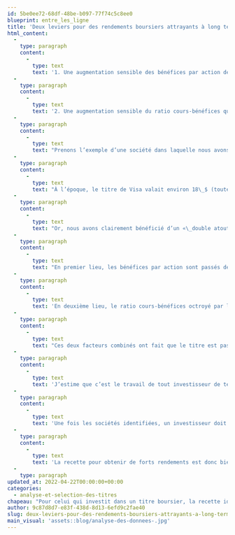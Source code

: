 ```yaml
---
id: 5be0ee72-68df-48be-b097-77f74c5c8ee0
blueprint: entre_les_ligne
title: 'Deux leviers pour des rendements boursiers attrayants à long terme'
html_content:
  -
    type: paragraph
    content:
      -
        type: text
        text: '1. Une augmentation sensible des bénéfices par action de la société;'
  -
    type: paragraph
    content:
      -
        type: text
        text: '2. Une augmentation sensible du ratio cours-bénéfices que les investisseurs seront prêts à payer pour le titre de cette société.'
  -
    type: paragraph
    content:
      -
        type: text
        text: "Prenons l’exemple d’une société dans laquelle nous avons investi il y a maintenant 11 ans et qui nous a procuré depuis ce temps d’excellents rendements boursiers \_: Visa."
  -
    type: paragraph
    content:
      -
        type: text
        text: "À l’époque, le titre de Visa valait environ 18\_$ (toutes les données qui suivent sont ajustées pour un fractionnement subséquent 4-pour-1) et il était évalué à près de 15 fois les bénéfices prévus. Il s’agissait d’un ratio d’évaluation relativement bas par rapport à son évaluation historique, en raison de craintes que le gouvernement américain pourrait décider de réglementer les transactions de débit, réduisant ainsi significativement la rentabilité de ces transactions pour Visa (et Mastercard)."
  -
    type: paragraph
    content:
      -
        type: text
        text: "Or, nous avons clairement bénéficié d’un «\_double atout\_» avec Visa."
  -
    type: paragraph
    content:
      -
        type: text
        text: "En premier lieu, les bénéfices par action sont passés de 0,99\_$ en 2010 (l’exercice de Visa se termine en septembre) à 5,86\_$ en 2021. Il s’agit d’un taux de croissance annuel composé de 17,6\_%."
  -
    type: paragraph
    content:
      -
        type: text
        text: 'En deuxième lieu, le ratio cours-bénéfices octroyé par les investisseurs au titre de Visa est passé de près de 15,0 en 2011 à environ 31,0 fois les bénéfices actuellement prévus pour 2022.'
  -
    type: paragraph
    content:
      -
        type: text
        text: "Ces deux facteurs combinés ont fait que le titre est passé de près de 18\_$ en 2011 à son cours récent de 220\_$. Il s’agit d’un rendement annuel composé de 25,6\_%."
  -
    type: paragraph
    content:
      -
        type: text
        text: 'J’estime que c’est le travail de tout investisseur de tenter de dénicher de tels « doubles atouts ». Pour ce faire, il doit rechercher des sociétés qui ont le potentiel d’accroître sensiblement leurs bénéfices dans les cinq ou dix prochaines années. Je crois personnellement qu’on augmente ses chances de trouver de telles sociétés en se concentrant sur celles qui ont déjà fait leurs preuves et qui de plus sont rentables et en croissance. On devrait également tenter d’identifier les sociétés qui ont développé un modèle d’affaires soutenable à long terme, protégé par des barrières concurrentielles à l’entrée élevées.'
  -
    type: paragraph
    content:
      -
        type: text
        text: 'Une fois les sociétés identifiées, un investisseur doit tenter d’acheter leur titre à un niveau d’évaluation raisonnable. Idéalement, il devrait être en mesure de percevoir le potentiel d’augmentation du ratio cours-bénéfices avec les années, comme cela a été le cas avec le titre de Visa. En payant des ratios d’évaluation raisonnables, l’investisseur augmente non seulement son potentiel de rendement à long terme, il réduit aussi appréciablement le risque de baisse au cas où il se serait trompé quant aux perspectives de croissance des bénéfices de la société.'
  -
    type: paragraph
    content:
      -
        type: text
        text: 'La recette pour obtenir de forts rendements est donc bien simple, mais son application est loin d’être facile!'
  -
    type: paragraph
updated_at: 2022-04-22T00:00:00+00:00
categories:
  - analyse-et-selection-des-titres
chapeau: "Pour celui qui investit dans un titre boursier, la recette idéale pour réaliser un excellent rendement à long terme est ce que j’appelle un «\_double atout\_». Ainsi, le titre de la société dans laquelle il investit bénéficie de deux leviers qui favoriseront son appréciation au fil des ans\_:"
author: 9c87d8d7-e83f-438d-8d13-6efd9c2fae40
slug: deux-leviers-pour-des-rendements-boursiers-attrayants-a-long-terme
main_visual: 'assets::blog/analyse-des-donnees-.jpg'
---
```

